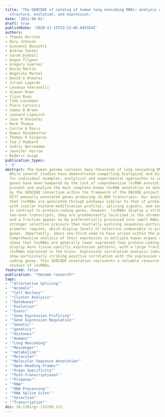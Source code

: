 ```yaml
---
title: 'The GENCODE v7 catalog of human long noncoding RNAs: analysis of their gene
  structure, evolution, and expression.'
date: '2012-09-01'
draft: true
publishDate: '2020-11-15T23:22:46.045324Z'
authors:
- Thomas Derrien
- Rory Johnson
- Giovanni Bussotti
- Andrea Tanzer
- Sarah Djebali
- Hagen Tilgner
- Gregory Guernec
- David Martin
- Angelika Merkel
- David G Knowles
- Julien Lagarde
- Lavanya Veeravalli
- Xiaoan Ruan
- Yijun Ruan
- Timo Lassmann
- Piero Carninci
- James B Brown
- Leonard Lipovich
- Jose M Gonzalez
- Mark Thomas
- Carrie A Davis
- Ramin Shiekhattar
- Thomas R Gingeras
- Tim J Hubbard
- Cedric Notredame
- Jennifer Harrow
- Roderic Guigo
publication_types:
- '2'
abstract: The human genome contains many thousands of long noncoding RNAs (lncRNAs).
  While several studies have demonstrated compelling biological and disease roles
  for individual examples, analytical and experimental approaches to investigate these
  genes have been hampered by the lack of comprehensive lncRNA annotation. Here, we
  present and analyze the most complete human lncRNA annotation to date, produced
  by the GENCODE consortium within the framework of the ENCODE project and comprising
  9277 manually annotated genes producing 14,880 transcripts. Our analyses indicate
  that lncRNAs are generated through pathways similar to that of protein-coding genes,
  with similar histone-modification profiles, splicing signals, and exon/intron lengths.
  In contrast to protein-coding genes, however, lncRNAs display a striking bias toward
  two-exon transcripts, they are predominantly localized in the chromatin and nucleus,
  and a fraction appear to be preferentially processed into small RNAs. They are under
  stronger selective pressure than neutrally evolving sequences-particularly in their
  promoter regions, which display levels of selection comparable to protein-coding
  genes. Importantly, about one-third seem to have arisen within the primate lineage.
  Comprehensive analysis of their expression in multiple human organs and brain regions
  shows that lncRNAs are generally lower expressed than protein-coding genes, and
  display more tissue-specific expression patterns, with a large fraction of tissue-specific
  lncRNAs expressed in the brain. Expression correlation analysis indicates that lncRNAs
  show particularly striking positive correlation with the expression of antisense
  coding genes. This GENCODE annotation represents a valuable resource for future
  studies of lncRNAs.
featured: false
publication: '*Genome research*'
tags:
- '"Alternative Splicing"'
- '"Animals"'
- '"Cell Nucleus"'
- '"Cluster Analysis"'
- '"Databases"'
- '"Evolution"'
- '"Exons"'
- '"Gene Expression Profiling"'
- '"Gene Expression Regulation"'
- '"Genetic"'
- '"genetics"'
- '"Histones"'
- '"Humans"'
- '"Long Noncoding"'
- '"Messenger"'
- '"metabolism"'
- '"Molecular"'
- '"Molecular Sequence Annotation"'
- '"Open Reading Frames"'
- '"Organ Specificity"'
- '"Post-Transcriptional"'
- '"Primates"'
- '"RNA"'
- '"RNA Processing"'
- '"RNA Splice Sites"'
- '"Selection"'
- '"Transcription"'
doi: 10.1101/gr.132159.111
---
```


